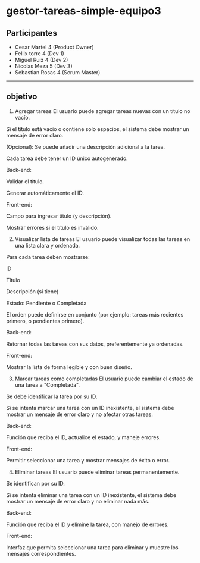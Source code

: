 # gestor-tareas-simple-equipo3
## Participantes
- Cesar Martel 4 (Product Owner)
- Fellix torre 4 (Dev 1)
- Miguel Ruiz 4 (Dev 2)
- Nicolas  Meza 5 (Dev 3)
- Sebastian Rosas 4 (Scrum Master)
-------------------------------------------------------
## objetivo
1. Agregar tareas
El usuario puede agregar tareas nuevas con un título no vacío.

Si el título está vacío o contiene solo espacios, el sistema debe mostrar un mensaje de error claro.

(Opcional): Se puede añadir una descripción adicional a la tarea.

Cada tarea debe tener un ID único autogenerado.

Back-end:

Validar el título.

Generar automáticamente el ID.

Front-end:

Campo para ingresar título (y descripción).

Mostrar errores si el título es inválido.

2. Visualizar lista de tareas
El usuario puede visualizar todas las tareas en una lista clara y ordenada.

Para cada tarea deben mostrarse:

ID

Título

Descripción (si tiene)

Estado: Pendiente o Completada

El orden puede definirse en conjunto (por ejemplo: tareas más recientes primero, o pendientes primero).

Back-end:

Retornar todas las tareas con sus datos, preferentemente ya ordenadas.

Front-end:

Mostrar la lista de forma legible y con buen diseño.

3. Marcar tareas como completadas
El usuario puede cambiar el estado de una tarea a "Completada".

Se debe identificar la tarea por su ID.

Si se intenta marcar una tarea con un ID inexistente, el sistema debe mostrar un mensaje de error claro y no afectar otras tareas.

Back-end:

Función que reciba el ID, actualice el estado, y maneje errores.

Front-end:

Permitir seleccionar una tarea y mostrar mensajes de éxito o error.

4. Eliminar tareas
El usuario puede eliminar tareas permanentemente.

Se identifican por su ID.

Si se intenta eliminar una tarea con un ID inexistente, el sistema debe mostrar un mensaje de error claro y no eliminar nada más.

Back-end:

Función que reciba el ID y elimine la tarea, con manejo de errores.

Front-end:

Interfaz que permita seleccionar una tarea para eliminar y muestre los mensajes correspondientes.

